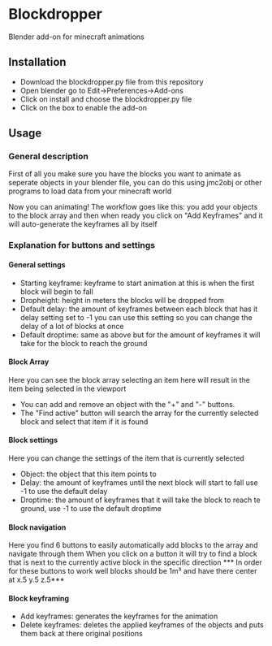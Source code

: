 # Blockdropper
Blender add-on for minecraft animations

## Installation

* Download the blockdropper.py file from this repository
* Open blender go to Edit->Preferences->Add-ons
* Click on install and choose the blockdropper.py file
* Click on the box to enable the add-on

## Usage

### General description

First of all you make sure you have the blocks you want to animate
as seperate objects in your blender file, you can do this using jmc2obj
or other programs to load data from your minecraft world

Now you can animating!
The workflow goes like this: you add your objects to the block array and
then when ready you click on "Add Keyframes" and it will auto-generate the
keyframes all by itself

### Explanation for buttons and settings

#### General settings

* Starting keyframe: keyframe to start animation at this is when the first block will begin to fall
* Dropheight: height in meters the blocks will be dropped from
* Default delay: the amount of keyframes between each block that has it delay setting set to -1 you can use this setting so you can change the delay of a lot of blocks at once
* Default droptime: same as above but for the amount of keyframes it will take for the block to reach the ground

#### Block Array

Here you can see the block array selecting an item here will result in the item being selected in the viewport

* You can add and remove an object with the "+" and "-" buttons.
* The "Find active" button will search the array for the currently selected block and select that item if it is found

#### Block settings

Here you can change the settings of the item that is currently selected

* Object: the object that this item points to
* Delay: the amount of keyframes until the next block will start to fall use -1 to use the default delay
* Droptime: the amount of keyframes that it will take the block to reach te ground, use -1 to use the default droptime

#### Block navigation

Here you find 6 buttons to easily automatically add blocks to the array and navigate through them
When you click on a button it will try to find a block that is next to the currently active block in the specific direction
*** In order for these buttons to work well blocks should be 1m³ and have there center at x.5 y.5 z.5***

#### Block keyframing

* Add keyframes: generates the keyframes for the animation
* Delete keyframes: deletes the applied keyframes of the objects and puts them back at there original positions


